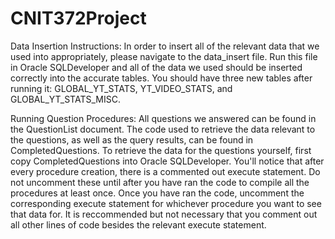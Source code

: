 # CNIT372Project
Data Insertion Instructions: In order to insert all of the relevant data that we used into appropriately, please navigate to the data_insert file. Run this file in Oracle SQLDeveloper and all of the data we used should be inserted correctly into the accurate tables. You should have three new tables after running it: GLOBAL_YT_STATS, YT_VIDEO_STATS, and GLOBAL_YT_STATS_MISC.

Running Question Procedures: All questions we answered can be found in the QuestionList document. The code used to retrieve the data relevant to the questions, as well as the query results, can be found in CompletedQuestions. To retrieve the data for the questions yourself, first copy CompletedQuestions into Oracle SQLDeveloper. You'll notice that after every procedure creation, there is a commented out execute statement. Do not uncomment these until after you have ran the code to compile all the procedures at least once. Once you have ran the code, uncomment the corresponding execute statement for whichever procedure you want to see that data for. It is reccommended but not necessary that you comment out all other lines of code besides the relevant execute statement.
